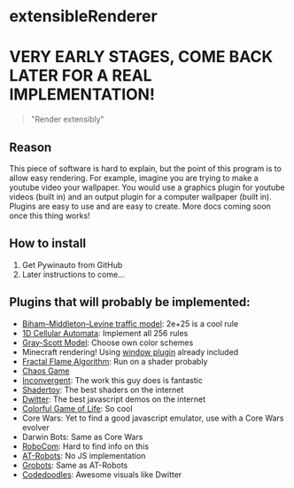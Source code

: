 # extensibleRenderer
# VERY EARLY STAGES, COME BACK LATER FOR A REAL IMPLEMENTATION!
> "Render extensibly"

## Reason
This piece of software is hard to explain, but the point of this program is to allow easy rendering. For example, imagine you are trying to make a youtube video your wallpaper. You would use a graphics plugin for youtube videos (built in) and an output plugin for a computer wallpaper (built in). Plugins are easy to use and are easy to create. More docs coming soon once this thing works!

## How to install
1. Get Pywinauto from GitHub
2. Later instructions to come...

## Plugins that will probably be implemented:
* [Biham–Middleton–Levine traffic model](http://htmlpreview.github.io/?https://raw.githubusercontent.com/MaciekBaron/BMLTrafficJS/master/index.html): 2e+25 is a cool rule
* [1D Cellular Automata](https://github.com/ogham/mindless-automata): Implement all 256 rules
* [Gray-Scott Model](http://pmneila.github.io/jsexp/grayscott/): Choose own color schemes
* Minecraft rendering! Using [window plugin](plugins/Gp_renderWindow.py) already included
* [Fractal Flame Algorithm](https://tariqksoliman.github.io/Fractal-Inferno/): Run on a shader probably
* [Chaos Game](http://rectangleworld.com/demos/ChaosGame/chaos_game.html)
* [Inconvergent](https://img.inconvergent.net/generative/): The work this guy does is fantastic
* [Shadertoy](https://www.shadertoy.com/): The best shaders on the internet
* [Dwitter](https://www.dwitter.net/): The best javascript demos on the internet
* [Colorful Game of Life](https://jaxry.github.io/colorful-life/): So cool
* Core Wars: Yet to find a good javascript emulator, use with a Core Wars evolver
* Darwin Bots: Same as Core Wars
* [RoboCom](https://github.com/felixge/js-robocom): Hard to find info on this
* [AT-Robots](http://necrobones.com/atrobots/): No JS implementation
* [Grobots](http://grobots.sourceforge.net/): Same as AT-Robots
* [Codedoodles](http://codedoodl.es/): Awesome visuals like Dwitter
